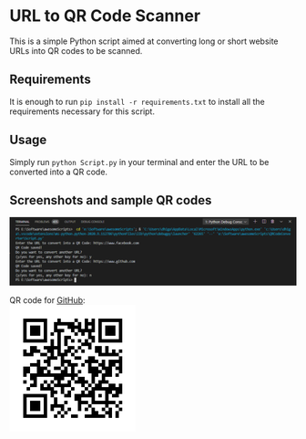 # URL to QR Code Scanner

This is a simple Python script aimed at converting long or short website URLs into QR codes to be scanned.

## Requirements

It is enough to run `pip install -r requirements.txt` to install all the requirements necessary for this script.

## Usage

Simply run `python Script.py` in your terminal and enter the URL to be converted into a QR code.

## Screenshots and sample QR codes

![Screenshot](Screenshot.png)

QR code for [GitHub](https://www.github.com):  
![QR Code](QRCode-2.png)

